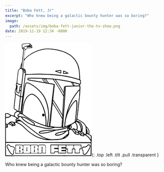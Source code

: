 ```yaml
---
title: "Boba Fett, Jr"
excerpt: "Who knew being a galactic bounty hunter was so boring?"
image:
  path: /assets/img/boba-fett-junior-the-tv-show.png
date: 2019-11-19 12:34 -0800
---
```


![Boba Fett](/assets/img/boba-fett-junior-the-tv-show.png){: .top .left .tilt .pull .transparent }

Who knew being a galactic bounty hunter was so boring?
